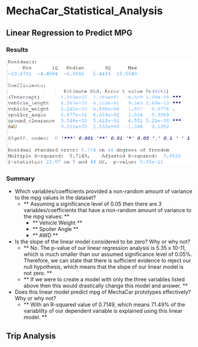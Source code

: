 # MechaCar_Statistical_Analysis

## Linear Regression to Predict MPG
### Results
![Linear Model](https://github.com/zimmer3-iii/MechaCar_Statistical_Analysis/blob/main/Images/Summary_LM_MPG.png)

### Summary
- Which variables/coefficients provided a non-random amount of variance to the mpg values in the dataset?
	- ** Assuming a significance level of 0.05 then there are 3 variables/coefficients that have a non-random amount of variance to the mpg values: **
		- ** Vehicle Weight **
		- ** Spoiler Angle **
		- ** AWD **
- Is the slope of the linear model considered to be zero? Why or why not?
	- ** No. The p-value of our linear regression analysis is 5.35 x 10-11, which is much smaller than our assumed significance level of 0.05%. Therefore, we can state that there is sufficient evidence to reject our null hypothesis, which means that the slope of our linear model is not zero. **
	- ** If we were to create a model with only the three variables listed above then this would drastically change this model and answer. **
- Does this linear model predict mpg of MechaCar prototypes effectively? Why or why not?
	- ** With an R-squared value of 0.7149, which means 71.49% of the variablilty of our dependent variable is explained using this linear model. **
	
## Trip Analysis